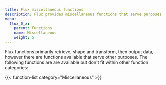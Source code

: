 ```yaml
---
title: Flux miscellaneous functions
description: Flux provides miscellaneous functions that serve purposes other than retrieving, transforming, or outputting data.
menu:
  flux_0_x:
    parent: Functions
    name: Miscellaneous
    weight: 5
---
```


Flux functions primarily retrieve, shape and transform, then output data, however
there are functions available that serve other purposes.
The following functions are are available but don't fit within other function categories:

{{< function-list category="Miscellaneous" >}}
